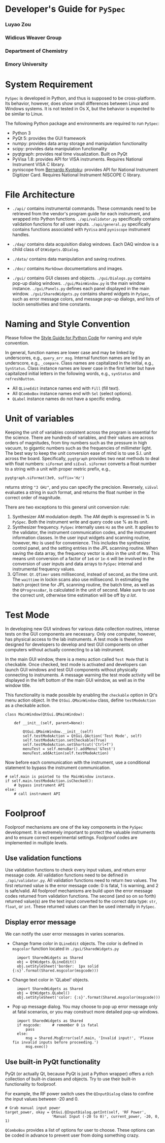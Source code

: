 # Developer's Guide for `PySpec`
### Luyao Zou
### Widicus Weaver Group
### Department of Chemistry
### Emory University

# System Requirement

`PySpec` is developed in Python, and thus is supposed to be cross-platform.
Its behavior, however, does show small differences between Linux and Windows systems.
It is not tested in Os X, but the behavior is expected to be similar to Linux.

The following Python package and environments are required to run `PySpec`:

* Python 3
* PyQt 5: provides the GUI framework
* numpy: provides data array storage and manipulation functionality
* scipy: provides data manipulation functionality
* pyqtgraph: provides real time visualization. Built on PyQt
* PyVisa 1.8: provides API for VISA instruments. Requires National Instrument VISA C library.
* pyniscope from [Bernardo Kyotoku](https://github.com/bernardokyotoku/pyniscope "target=_blank"): provides API for National Instrument Digitizer Card. Requires National Instrument NISCOPE C library.

# File Architecture

* `./api/` contains instrumental commands. These commands need to be retrieved from the vendor's program guide for each instrument, and wrapped into Python functions.
`./api/validator.py` specifically contains validation functions for all user inputs.
`./api/general.py` specifically contains functions associated with `PyVisa` and `pyniscope` instrument handles.

* `./daq/` contains data acquisition dialog windows. Each DAQ window is a child class of `QtWidgets.QDialog`.

* `./data/` contains data manipulation and saving routines.

* `./doc/` contains `MarkDown` documentations and images.

* `./gui/` contains GUI classes and objects.
`./gui/Dialogs.py` contains pop-up dialog windows.
`./gui/MainWindow.py` is the main window instance.
`./gui/Panels.py` defines each panel displayed in the main window.
`./gui/SharedWidgets.py` contains shared widgets in `PySpec`, such as error message colors, and message pop-up dialogs, and lists of lockin sensitivities and time constants.

# Naming and Style Convention

Please follow the [Style Guide for Python Code](http://legacy.python.org/dev/peps/pep-0008/) for naming and style convention.

In general, function names are lower case and may be linked by underscores, e.g., `query_err_msg`.
Internal function names are led by an underscore, e.g., `_compare`.
Class names are capitalized in the initial, e.g., `SynStatus`.
Class instance names are lower case in the first letter but have capitalized initial letters in the following words, e.g., `synStatus` and `refreshButton`.

* All `QLineEdit` instance names end with `Fill` (fill text).
* All `QComboBox` instance names end with `Sel` (select options).
* `QLabel` instance names do not have a specific ending.

# Unit of variables

Keeping the unit of variables consistent across the program is essential for the science.
There are hundreds of variables, and their values are across orders of magnitudes, from tiny numbers such as the pressure in high vacuum, to gigantic numbers such as the frequencies of millimeter light.
The best way to keep the unit conversion ease of mind is to use S.I. unit across the board.
Specifically, `pyqtgraph` provides two neat methods to deal with float numbers: `siFormat` and `siEval`.
`siFormat` converts a float number to a string with a unit with proper metric prefix, e.g.,

    pyqtgraph.siFormat(3e9, suffix='Hz')

returns string `"3 GHz"`, and you can specify the precision.
Reversely, `siEval` evaluates a string in such format, and returns the float number in the correct order of magnitude.

There are two exceptions to this general unit conversion rule:
1.  Synthesizer AM modulation depth.
    The AM depth is expressed in % in `PySpec`.
    Both the instrument write and query code use % as its unit.
2.  Synthesizer frequency.
    `PySpec` internally uses `Hz` as the unit.
    It applies to the validator, the instrument communication codes, and the instrument information classes.
    In the user input widgets and scanning routine, however, `MHz` is used for convenience.
    This includes the synthesizer control panel, and the setting entries in the JPL scanning routine.
    When saving the data array, the frequency vector is also in the unit of `MHz`.
    This means unit conversion of a factor of `1e6` or `1e-6` will be involved in the conversion of user inputs and data arrays to `PySpec` internal and instrumental frequency values.
3.  QTimer.
    `Qt.QTimer` uses millisecond, instead of second, as the time unit.
    The `waittime` in lockin scans also use millisecond.
    In estimating the batch project time for JPL scanning routine, the batch time, as well as the `QProgressBar`, is calculated in the unit of second.
    Make sure to use the correct unit, otherwise time estimation will be off by *a lot*.


# Test Mode

In developing new GUI windows for various data collection routines, intense tests on the GUI components are necessary.
Only one computer, however, has physical access to the lab instruments.
A test mode is therefore designed for developers to develop and test GUI components on other computers without actually connecting to a lab instrument.

In the main GUI window, there is a menu action called `Test Mode` that is checkable.
Once checked, test mode is activated and developers can launch GUI windows and test GUI components without physically connecting to instruments.
A message warning the test mode activity will be displayed in the left bottom of the main GUI window, as well as in the window title.

This functionality is made possible by enabling the `checkable` option in Qt's menu action object.
In the `QtGui.QMainWindow` class, define `testModeAction` as a checkable action.

    class MainWindow(QtGui.QMainWindow):

        def __init__(self, parent=None):

            QtGui.QMainWindow.__init__(self)
            self.testModeAction = QtGui.QAction('Test Mode', self)
            self.testModeAction.setCheckable(True)
            self.testModeAction.setShortcut('Ctrl+T')
            menuTest = self.menuBar().addMenu('&Test')
            menuTest.addAction(self.testModeAction)

Now before each communication with the instrument, use a conditional statement to bypass the instrument communication.

    # self.main is pointed to the MainWindow instance.
    if self.main.testModeAction.isChecked():
        # bypass instrument API
    else:
        # call instrument API

# Foolproof

Foolproof mechanisms are one of the key components in the `PySpec` development.
It is extremely important to protect the valuable instruments and to ensure correct experimental settings.
Foolproof codes are implemented in multiple levels.

## Use validation functions

Use validation functions to check every input values, and return error message code.
All validation functions need to be defined in `./api/validator.py`.
All validation functions need to return *two* values.
The first returned value is the error message code: 0 is fatal, 1 is warning, and 2 is safe/valid.
All foolproof mechanisms are build upon the error message codes returned from validation functions.
The second (and so on so forth) returned value(s) are the text input converted to the correct data type: `str`, `float`, or `int`.
These returned values can then be used internally in `PySpec`.

## Display error message

We can notify the user error messages in varies scenarios.

* Change frame color in `QLineEdit` objects.
The color is defined in `msgcolor` function located in `./gui/SharedWidgets.py`

        import SharedWidgets as Shared
        obj = QtWidgets.QLineEdit()
        obj.setStyleSheet('border:  1px solid {:s}'.format(Shared.msgcolor(msgcode)))

* Change text color in 'QLabel' objects.

        import SharedWidgets as Shared
        obj = QtWidgets.QLabel()
        obj.setStyleSheet('color: {:s}'.format(Shared.msgcolor(msgcode)))

* Pop up message dialog. You may choose to pop up error message only at fatal scenarios, or you may construct more detailed pop-up windows.

        import SharedWidgets as Shared
        if msgcode:     # remember 0 is fatal
            pass
        else:
            msg = Shared.MsgError(self.main, 'Invalid input!', 'Please fix invalid inputs before proceeding.')
            msg.exec()

## Use built-in PyQt functionality

PyQt (or actually Qt, because PyQt is just a Python wrapper) offers a rich collection of built-in classes and objects.
Try to use their built-in functionality to foolproof.

For example, the RF power switch uses the `QInputDialog` class to confine the input values between -20 and 0.

    # Grab manual input power
    target_power, okay = QtGui.QInputDialog.getInt(self, 'RF Power',
                         'Manual Input (-20 to 0)', current_power, -20, 0, 1)

`QComboBox` provides a list of options for user to choose. These options can be coded in advance to prevent user from doing something crazy.
